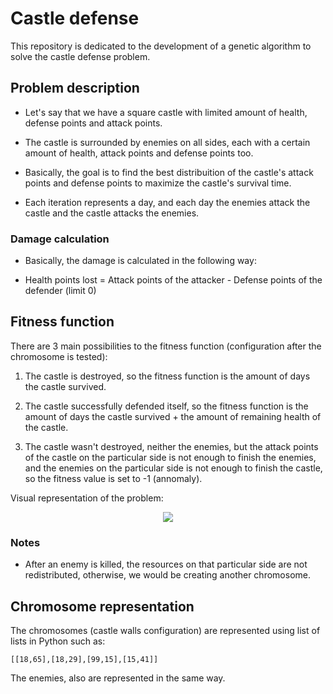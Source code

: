 # Castle defense

This repository is dedicated to the development of a genetic algorithm to solve the castle defense problem.

## Problem description

- Let's say that we have a square castle with limited amount of health, defense points and attack points.

- The castle is surrounded by enemies on all sides, each with a certain amount of health, attack points and defense points too.

- Basically, the goal is to find the best distribuition of the castle's attack points and defense points to maximize the castle's survival time.

- Each iteration represents a day, and each day the enemies attack the castle and the castle attacks the enemies.

### Damage calculation

- Basically, the damage is calculated in the following way:

- Health points lost = Attack points of the attacker - Defense points of the defender (limit 0)

## Fitness function

There are 3 main possibilities to the fitness function (configuration after the chromosome is tested):

1. The castle is destroyed, so the fitness function is the amount of days the castle survived.

2. The castle successfully defended itself, so the fitness function is the amount of days the castle survived + the amount of remaining health of the castle.

3. The castle wasn't destroyed, neither the enemies, but the attack points of the castle on the particular side is not enough to finish the enemies, and the enemies on the particular side is not enough to finish the castle, so the fitness value is set to -1 (annomaly).

Visual representation of the problem:

<div align="center">
  <img display:inline-block src="https://user-images.githubusercontent.com/65873681/207940027-40b0e6b4-4099-4203-af79-aa9e4327ad67.png"/>
</div>

### Notes

- After an enemy is killed, the resources on that particular side are not redistributed, otherwise, we would be creating another chromosome.

## Chromosome representation

The chromosomes (castle walls configuration) are represented using list of lists in Python such as:
```
[[18,65],[18,29],[99,15],[15,41]]
```
The enemies, also are represented in the same way.
